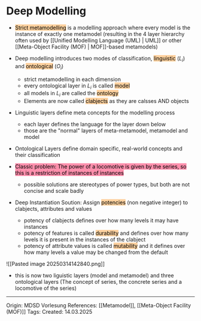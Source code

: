 # Deep Modelling

- <mark style="background: #FFB86CA6;">Strict metamodelling</mark> is a modelling approach where every model is the instance of exactly one metamodel (resulting in the 4 layer hierarchy often used by [[Unified Modelling Language (UML) | UML]] or other [[Meta-Object Facility (MOF) | MOF]]-based metamodels)
- Deep modelling introduces two modes of classification, <mark style="background: #FFB86CA6;">linguistic</mark> ($L_i$) and <mark style="background: #FFB86CA6;">ontological</mark> ($O_i$)
	- strict metamodelling in each dimension
	- every ontological layer in $L_i$ is called <mark style="background: #FFB86CA6;">model</mark>
	- all models in $L_i$ are called the <mark style="background: #FFB86CA6;">ontology</mark> 
	- Elements are now called <mark style="background: #FFB86CA6;">clabjects</mark> as they are calsses AND objects 
- Linguistic layers define meta concepts for the modelling process
	- each layer defines the language for the layer down below
	- those are the "normal" layers of meta-metamodel, metamodel and model
- Ontological Layers define domain specific, real-world concepts and their classification

- <mark style="background: #FF5582A6;">Classic problem: The power of a locomotive is given by the series, so this is a restriction of instances of instances</mark>
	- possible solutions are stereotypes of power types, but both are not concise and scale badly

- Deep Instantiation Soution: Assign <mark style="background: #FFB86CA6;">potencies</mark> (non negative integer) to clabjects, attributes and values
	- potency of clabjects defines over how many levels it may have instances
	- potency of features is called <mark style="background: #FFB86CA6;">durability</mark> and defines over how many levels it is present in the instances of the clabject
	- potency of attribute values is called <mark style="background: #FFB86CA6;">mutability</mark> and it defines over how many levels a value may be changed from the default

![[Pasted image 20250314142840.png]]
- this is now two liguistic layers (model and metamodel) and three ontological layers (The concept of series, the concrete series and a locomotive of the series)
---

Origin: MDSD Vorlesung
References: [[Metamodel]], [[Meta-Object Facility (MOF)]]
Tags: 
Created: 14.03.2025

